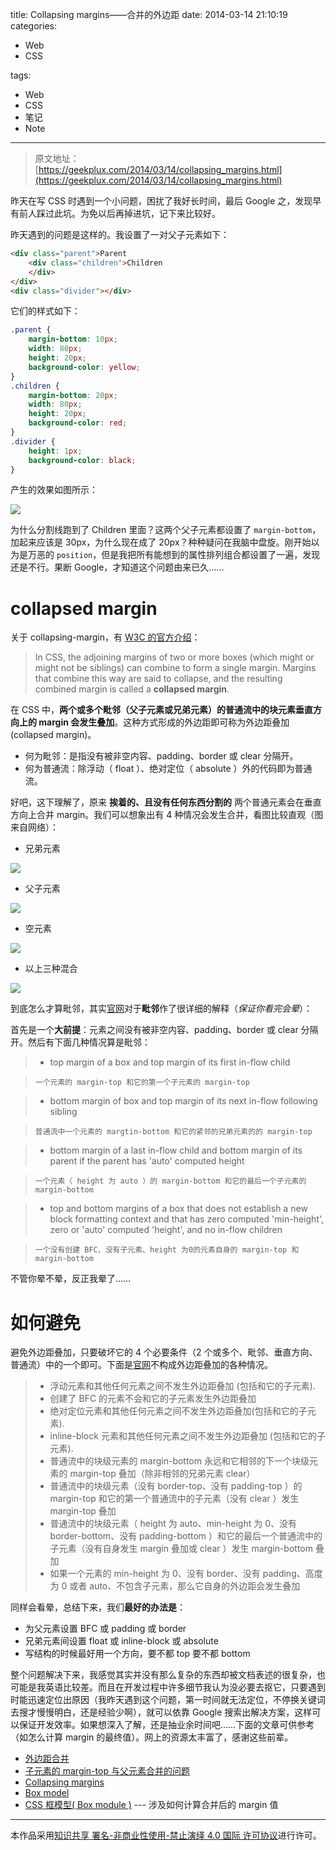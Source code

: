 title: Collapsing margins——合并的外边距
date: 2014-03-14 21:10:19
categories:

- Web
- CSS

tags:

- Web
- CSS
- 笔记
- Note

---

> 原文地址：[https://geekplux.com/2014/03/14/collapsing_margins.html](https://geekplux.com/2014/03/14/collapsing_margins.html)

昨天在写 CSS 时遇到一个小问题，困扰了我好长时间，最后 Google 之，发现早有前人踩过此坑。为免以后再掉进坑，记下来比较好。

昨天遇到的问题是这样的。我设置了一对父子元素如下：

```HTML
<div class="parent">Parent
    <div class="children">Children
    </div>
</div>
<div class="divider"></div>
```

它们的样式如下：

```CSS
.parent {
    margin-bottom: 10px;
    width: 80px;
    height: 20px;
    background-color: yellow;
}
.children {
    margin-bottom: 20px;
    width: 80px;
    height: 20px;
    background-color: red;
}
.divider {
    height: 1px;
    background-color: black;
}
```

产生的效果如图所示：

![][1]

为什么分割线跑到了 Children 里面？这两个父子元素都设置了 `margin-bottom`，加起来应该是 30px，为什么现在成了 20px？种种疑问在我脑中盘旋。刚开始以为是万恶的 `position`，但是我把所有能想到的属性排列组合都设置了一遍，发现还是不行。果断 Google，才知道这个问题由来已久……

<!-- more -->

# collapsed margin

关于 collapsing-margin，有 [W3C 的官方介绍][2]：

> In CSS, the adjoining margins of two or more boxes (which might or might not be siblings) can combine to form a single margin. Margins that combine this way are said to collapse, and the resulting combined margin is called a **collapsed margin**.

在 CSS 中，**两个或多个毗邻（父子元素或兄弟元素）的普通流中的块元素垂直方向上的 margin 会发生叠加**。这种方式形成的外边距即可称为外边距叠加(collapsed margin)。

- 何为毗邻：是指没有被非空内容、padding、border 或 clear 分隔开。
- 何为普通流：除浮动（ float ）、绝对定位（ absolute ）外的代码即为普通流。

好吧，这下理解了，原来 **挨着的、且没有任何东西分割的** 两个普通元素会在垂直方向上合并 margin。我们可以想象出有 4 种情况会发生合并，看图比较直观（图来自网络）：

- 兄弟元素

![][3]

- 父子元素

![][4]

- 空元素

![][5]

- 以上三种混合

![][6]

到底怎么才算毗邻，其实[官网][2]对于**毗邻**作了很详细的解释（_保证你看完会晕_）：

首先是一个**大前提**：元素之间没有被非空内容、padding、border 或 clear 分隔开。然后有下面几种情况算是毗邻：

> - top margin of a box and top margin of its first in-flow child

>     一个元素的 margin-top 和它的第一个子元素的 margin-top

> - bottom margin of box and top margin of its next in-flow following sibling

>     普通流中一个元素的 margtin-bottom 和它的紧邻的兄弟元素的的 margin-top

> - bottom margin of a last in-flow child and bottom margin of its parent if the parent has 'auto' computed height

>     一个元素（ height 为 auto ）的 margin-bottom 和它的最后一个子元素的margin-bottom

> - top and bottom margins of a box that does not establish a new block formatting context and that has zero computed 'min-height', zero or 'auto' computed 'height', and no in-flow children

>     一个没有创建 BFC、没有子元素、height 为0的元素自身的 margin-top 和 margin-bottom

不管你晕不晕，反正我晕了……

# 如何避免

避免外边距叠加，只要破坏它的 4 个必要条件（2 个或多个、毗邻、垂直方向、普通流）中的一个即可。下面是[官网][2]不构成外边距叠加的各种情况。

> - 浮动元素和其他任何元素之间不发生外边距叠加 (包括和它的子元素).
> - 创建了 BFC 的元素不会和它的子元素发生外边距叠加
> - 绝对定位元素和其他任何元素之间不发生外边距叠加(包括和它的子元素).
> - inline-block 元素和其他任何元素之间不发生外边距叠加 (包括和它的子元素).
> - 普通流中的块级元素的 margin-bottom 永远和它相邻的下一个块级元素的 margin-top 叠加（除非相邻的兄弟元素 clear）
> - 普通流中的块级元素（没有 border-top、没有 padding-top ）的 margin-top 和它的第一个普通流中的子元素（没有 clear ）发生 margin-top 叠加
> - 普通流中的块级元素（ height 为 auto、min-height 为 0、没有 border-bottom、没有 padding-bottom ）和它的最后一个普通流中的子元素（没有自身发生 margin 叠加或 clear ）发生 margin-bottom 叠加
> - 如果一个元素的 min-height 为 0、没有 border、没有 padding、高度为 0 或者 auto、不包含子元素，那么它自身的外边距会发生叠加

同样会看晕，总结下来，我们**最好的办法是**：

- 为父元素设置 BFC 或 padding 或 border
- 兄弟元素间设置 float 或 inline-block 或 absolute
- 写结构的时候最好用一个方向，要不都 top 要不都 bottom

整个问题解决下来，我感觉其实并没有那么复杂的东西却被文档表述的很复杂，也可能是我英语比较差。而且在开发过程中许多细节我认为没必要去抠它，只要遇到时能迅速定位出原因（我昨天遇到这个问题，第一时间就无法定位，不停换关键词去搜才慢慢明白，还是经验少啊），就可以依靠 Google 搜索出解决方案，这样可以保证开发效率。如果想深入了解，还是抽业余时间吧……下面的文章可供参考（如怎么计算 margin 的最终值）。网上的资源太丰富了，感谢这些前辈。

- [外边距合并](https://developer.mozilla.org/zh-CN/docs/CSS/margin_collapsing)
- [子元素的 margin-top 与父元素合并的问题](http://blog.csdn.net/yuanxin1113/article/details/8829170)
- [Collapsing margins](http://css-tricks.com/almanac/properties/m/margin/)
- [Box model](http://www.w3.org/TR/CSS21/box.html#collapsing-margins)
- [CSS 框模型( Box module )](http://www.w3help.org/zh-cn/kb/006/) --- 涉及如何计算合并后的 margin 值

[1]: https://geekpluxblog.oss-cn-hongkong.aliyuncs.com/example-0.png
[2]: https://www.w3.org/TR/CSS21/box.html#collapsing-margins
[3]: https://geekpluxblog.oss-cn-hongkong.aliyuncs.com/example-1.gif
[4]: https://geekpluxblog.oss-cn-hongkong.aliyuncs.com/example-2.gif
[5]: https://geekpluxblog.oss-cn-hongkong.aliyuncs.com/example-3.gif
[6]: https://geekpluxblog.oss-cn-hongkong.aliyuncs.com/example-4.gif

---

本作品采用[知识共享 署名-非商业性使用-禁止演绎 4.0 国际 许可协议](http://creativecommons.org/licenses/by-nc-nd/4.0/)进行许可。
